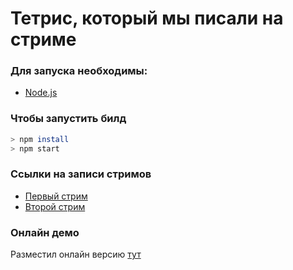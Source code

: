 # Тетрис, который мы писали на стриме

### Для запуска необходимы:

- [Node.js](https://nodejs.org/)

### Чтобы запустить билд

```bash
> npm install
> npm start
```

### Ссылки на записи стримов

- [Первый стрим](https://youtu.be/CV9MyAlk1D4)
- [Второй стрим](https://youtu.be/j5jf0GuGWZY)

### Онлайн демо

Разместил онлайн версию [тут](https://vicimpa.github.io/tetris-stream)